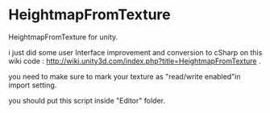 # HeightmapFromTexture
HeightmapFromTexture for unity.

i just did some user Interface improvement and conversion to cSharp on this wiki code : http://wiki.unity3d.com/index.php?title=HeightmapFromTexture .

you need to make sure to mark your texture as "read/write enabled"in import setting.

you should put this script inside "Editor" folder.
